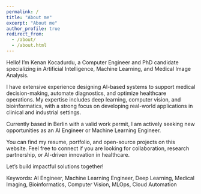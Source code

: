 ```yaml
---
permalink: /
title: "About me"
excerpt: "About me"
author_profile: true
redirect_from: 
  - /about/
  - /about.html
---
```


Hello! I’m Kenan Kocadurdu, a Computer Engineer and PhD candidate specializing in Artificial Intelligence, Machine Learning, and Medical Image Analysis.

I have extensive experience designing AI-based systems to support medical decision-making, automate diagnostics, and optimize healthcare operations. My expertise includes deep learning, computer vision, and bioinformatics, with a strong focus on developing real-world applications in clinical and industrial settings.

Currently based in Berlin with a valid work permit, I am actively seeking new opportunities as an AI Engineer or Machine Learning Engineer.

You can find my resume, portfolio, and open-source projects on this website. Feel free to connect if you are looking for collaboration, research partnership, or AI-driven innovation in healthcare.

Let’s build impactful solutions together!

Keywords: AI Engineer, Machine Learning Engineer, Deep Learning, Medical Imaging, Bioinformatics, Computer Vision, MLOps, Cloud Automation